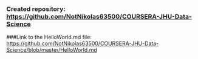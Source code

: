 ### Created repository: https://github.com/NotNikolas63500/COURSERA-JHU-Data-Science
###Link to the HelloWorld.md file: https://github.com/NotNikolas63500/COURSERA-JHU-Data-Science/blob/master/HelloWorld.md
